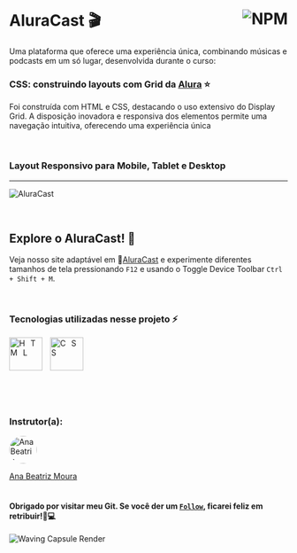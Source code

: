 # AluraCast 🎬 <a href="https://github.com/Rodolfo-Sampaio/Alura-Cast/blob/main/LICENSE"><img src="https://img.shields.io/npm/l/react" alt="NPM" align="right"></a>

Uma plataforma que oferece uma experiência única, combinando músicas e podcasts em um só lugar, desenvolvida durante o curso:
### CSS: construindo layouts com Grid da [Alura](https://cursos.alura.com.br/course/css-construindo-layouts-grid) ⭐
Foi construída com HTML e CSS, destacando o uso extensivo do Display Grid. A disposição inovadora e responsiva dos elementos permite uma navegação intuitiva, oferecendo uma experiência única

<br>

### Layout Responsivo para Mobile, Tablet e Desktop
---
![AluraCast](https://github.com/Rodolfo-Sampaio/Alura-Cast/assets/96917363/bcb63bba-4dda-4909-8f81-d5ed5896f003)


<br>

##  Explore o AluraCast! 👀

Veja nosso site adaptável em 🚩[AluraCast](https://alura-cast.vercel.app/) e experimente diferentes tamanhos de tela pressionando `F12` e usando o Toggle Device Toolbar `Ctrl + Shift + M`.


<br>

### Tecnologias utilizadas nesse projeto ⚡
<span style="letter-spacing: 10px">
   <img src="https://skillicons.dev/icons?i=html" title="HTML" width="60px"/>
   <img src="https://skillicons.dev/icons?i=css" title="CSS" width="60px"/>
</span>

#

<br>

### Instrutor(a):

<a href="https://github.com/beatrizmouradev">
  <img src="https://avatars.githubusercontent.com/u/76708357?v=4" alt="Ana Beatriz Moura" style="border-radius: 50%; width: 50px; height: 50px;">
</a>

[Ana Beatriz Moura](https://github.com/beatrizmouradev)
<br>
<br>
#### Obrigado por visitar meu Git. Se você der um [`Follow`](https://github.com/Rodolfo-Sampaio), ficarei feliz em retribuir!🚀💻

<img src="https://capsule-render.vercel.app/api?type=waving&color=ADD8E6&height=100&section=footer" alt="Waving Capsule Render">